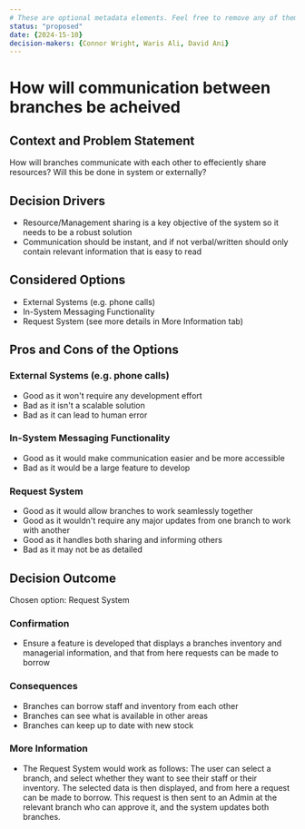 ```yaml
---
# These are optional metadata elements. Feel free to remove any of them.
status: "proposed"
date: {2024-15-10}
decision-makers: {Connor Wright, Waris Ali, David Ani}
---
```


# How will communication between branches be acheived 

## Context and Problem Statement

How will branches communicate with each other to effeciently share resources?
Will this be done in system or externally?


## Decision Drivers

* Resource/Management sharing is a key objective of the system so it needs to be a robust solution
* Communication should be instant, and if not verbal/written should only contain relevant information that is easy to read

## Considered Options

* External Systems (e.g. phone calls)
* In-System Messaging Functionality
* Request System (see more details in More Information tab)

## Pros and Cons of the Options

### External Systems (e.g. phone calls)

* Good as it won't require any development effort
* Bad as it isn't a scalable solution
* Bad as it can lead to human error

### In-System Messaging Functionality

* Good as it would make communication easier and be more accessible
* Bad as it would be a large feature to develop

### Request System 

* Good as it would allow branches to work seamlessly together
* Good as it wouldn't require any major updates from one branch to work with another
* Good as it handles both sharing and informing others
* Bad as it may not be as detailed

## Decision Outcome

Chosen option: Request System 

### Confirmation

* Ensure a feature is developed that displays a branches inventory and managerial information, and that from here requests can be made to borrow

### Consequences

* Branches can borrow staff and inventory from each other
* Branches can see what is available in other areas
* Branches can keep up to date with new stock

### More Information

* The Request System would work as follows: The user can select a branch, and select whether they want to see their staff or their inventory. The selected data is then displayed, and from here a request can be made to borrow. This request is then sent to an Admin at the relevant branch who can approve it, and the system updates both branches. 